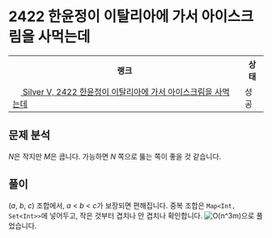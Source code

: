 # 2422 한윤정이 이탈리아에 가서 아이스크림을 사먹는데



<table>
  <tr>
    <th>랭크</th>
    <th>상태</th>
  </tr>
  <tr>
    <td>
      <a href="http://noj.am/2422">
        <img src="https://static.solved.ac/tier_small/6.svg" height="16px"/>
        Silver V, 2422 한윤정이 이탈리아에 가서 아이스크림을 사먹는데
      </a>
    </td>
    <td>
      성공
    </td>
  </tr>
</table>



## 문제 분석

<i class="variable">N</i>은 작지만 <i class="variable">M</i>은 큽니다.
가능하면 <i class="variable">N</i> 쪽으로 뚫는 쪽이 좋을 것 같습니다.

## 풀이

(<i class="variable">a</i>, <i class="variable">b</i>, <i class="variable">c</i>) 조합에서,
<i class="variable">a</i> < <i class="variable">b</i> < <i class="variable">c</i>가 보장되면 편해집니다.
중복 조합은 `Map<Int, Set<Int>>`에 넣어두고,
작은 것부터 겹치나 안 겹치나 확인합니다.
<img src="https://latex.codecogs.com/svg.latex?O(n%5E3m)" alt="O(n^3m)" style="max-width:100%;" >으로 풀었습니다.
